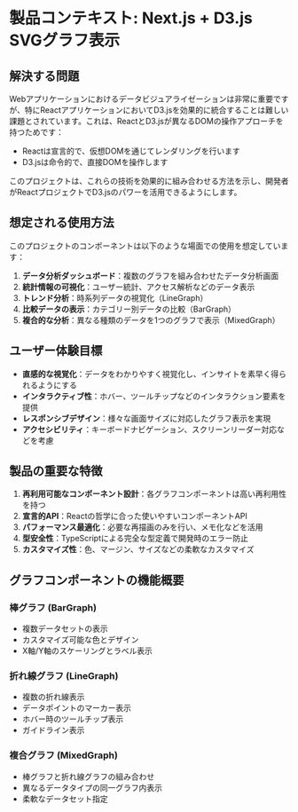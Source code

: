 # 製品コンテキスト: Next.js + D3.js SVGグラフ表示

## 解決する問題

Webアプリケーションにおけるデータビジュアライゼーションは非常に重要ですが、特にReactアプリケーションにおいてD3.jsを効果的に統合することは難しい課題とされています。これは、ReactとD3.jsが異なるDOMの操作アプローチを持つためです：

- Reactは宣言的で、仮想DOMを通じてレンダリングを行います
- D3.jsは命令的で、直接DOMを操作します

このプロジェクトは、これらの技術を効果的に組み合わせる方法を示し、開発者がReactプロジェクトでD3.jsのパワーを活用できるようにします。

## 想定される使用方法

このプロジェクトのコンポーネントは以下のような場面での使用を想定しています：

1. **データ分析ダッシュボード**：複数のグラフを組み合わせたデータ分析画面
2. **統計情報の可視化**：ユーザー統計、アクセス解析などのデータ表示
3. **トレンド分析**：時系列データの視覚化（LineGraph）
4. **比較データの表示**：カテゴリー別データの比較（BarGraph）
5. **複合的な分析**：異なる種類のデータを1つのグラフで表示（MixedGraph）

## ユーザー体験目標

- **直感的な視覚化**：データをわかりやすく視覚化し、インサイトを素早く得られるようにする
- **インタラクティブ性**：ホバー、ツールチップなどのインタラクション要素を提供
- **レスポンシブデザイン**：様々な画面サイズに対応したグラフ表示を実現
- **アクセシビリティ**：キーボードナビゲーション、スクリーンリーダー対応などを考慮

## 製品の重要な特徴

1. **再利用可能なコンポーネント設計**：各グラフコンポーネントは高い再利用性を持つ
2. **宣言的API**：Reactの哲学に合った使いやすいコンポーネントAPI
3. **パフォーマンス最適化**：必要な再描画のみを行い、メモ化などを活用
4. **型安全性**：TypeScriptによる完全な型定義で開発時のエラー防止
5. **カスタマイズ性**：色、マージン、サイズなどの柔軟なカスタマイズ

## グラフコンポーネントの機能概要

### 棒グラフ (BarGraph)

- 複数データセットの表示
- カスタマイズ可能な色とデザイン
- X軸/Y軸のスケーリングとラベル表示

### 折れ線グラフ (LineGraph)

- 複数の折れ線表示
- データポイントのマーカー表示
- ホバー時のツールチップ表示
- ガイドライン表示

### 複合グラフ (MixedGraph)

- 棒グラフと折れ線グラフの組み合わせ
- 異なるデータタイプの同一グラフ内表示
- 柔軟なデータセット指定

